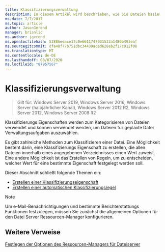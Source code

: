 ```yaml
---
title: Klassifizierungsverwaltung
description: In diesem Artikel wird beschrieben, wie Sie Dateien basierend auf Klassifizierungs Eigenschaften kategorisieren.
ms.date: 7/7/2017
ms.topic: article
author: JasonGerend
manager: brianlic
ms.author: jgerend
ms.openlocfilehash: 53886eeace17c0e6611747031533a1480b493eaf
ms.sourcegitcommit: dfa48f77b751dbc34409aced628eb2f17c912f08
ms.translationtype: MT
ms.contentlocale: de-DE
ms.lasthandoff: 08/07/2020
ms.locfileid: "87957567"
---
```

# <a name="classification-management"></a>Klassifizierungsverwaltung

> Gilt für: Windows Server 2019, Windows Server 2016, Windows Server (halbjährlicher Kanal), Windows Server 2012 R2, Windows Server 2012, Windows Server 2008 R2

Klassifizierungs Eigenschaften werden zum Kategorisieren von Dateien verwendet und können verwendet werden, um Dateien für geplante Datei Verwaltungsaufgaben auszuwählen.

Es gibt zahlreiche Methoden zum Klassifizieren einer Datei. Eine Möglichkeit besteht darin, eine Klassifizierungs Eigenschaft zu erstellen, die allen Dateien innerhalb eines angegebenen Verzeichnisses einen Wert zuweist. Eine andere Möglichkeit ist das Erstellen von Regeln, um zu entscheiden, welcher Wert für eine bestimmte Eigenschaft festgelegt werden soll.

Dieser Abschnitt schließt folgende Themen ein:

-   [Erstellen einer Klassifizierungseigenschaft](create-classification-property.md)
-   [Erstellen einer automatischen Klassifizierungsregel](create-automatic-classification-rule.md)


> [!Note]
> Um e-Mail-Benachrichtigungen und bestimmte Berichterstattungs Funktionen festzulegen, müssen Sie zunächst die allgemeinen Optionen für den Datei Server Ressourcen-Manager konfigurieren.


## <a name="additional-references"></a>Weitere Verweise

[Festlegen der Optionen des Ressourcen-Managers für Dateiserver](setting-file-server-resource-manager-options.md)